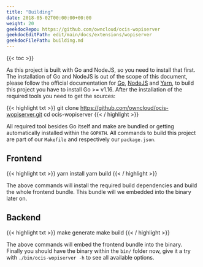```yaml
---
title: "Building"
date: 2018-05-02T00:00:00+00:00
weight: 20
geekdocRepo: https://github.com/owncloud/ocis-wopiserver
geekdocEditPath: edit/main/docs/extensions/wopiserver
geekdocFilePath: building.md
---
```


{{< toc >}}

As this project is built with Go and NodeJS, so you need to install that first. The installation of Go and NodeJS is out of the scope of this document, please follow the official documentation for [Go](https://golang.org/doc/install), [NodeJS](https://nodejs.org/en/download/package-manager/) and [Yarn](https://yarnpkg.com/lang/en/docs/install/), to build this project you have to install Go >= v1.16. After the installation of the required tools you need to get the sources:

{{< highlight txt >}}
git clone https://github.com/owncloud/ocis-wopiserver.git
cd ocis-wopiserver
{{< / highlight >}}

All required tool besides Go itself and make are bundled or getting automatically installed within the `GOPATH`. All commands to build this project are part of our `Makefile` and respectively our `package.json`.

## Frontend

{{< highlight txt >}}
yarn install
yarn build
{{< / highlight >}}

The above commands will install the required build dependencies and build the whole frontend bundle. This bundle will we embedded into the binary later on.

## Backend

{{< highlight txt >}}
make generate
make build
{{< / highlight >}}

The above commands will embed the frontend bundle into the binary. Finally you should have the binary within the `bin/` folder now, give it a try with `./bin/ocis-wopiserver -h` to see all available options.
